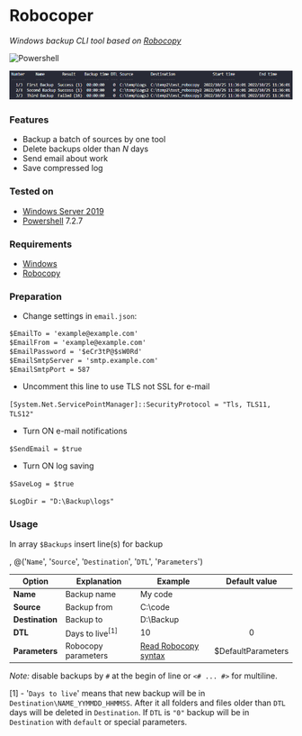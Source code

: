 # Robocoper
*Windows backup CLI tool based on [Robocopy](https://en.wikipedia.org/wiki/Robocopy)*

![Powershell](https://img.shields.io/badge/Powershell-blue.svg)

<p align="center">
<img src="img/robocoper10.png" alt="Robocoper" width="620" />
</p>

### Features

- Backup a batch of sources by one tool
- Delete backups older than *N* days
- Send email about work
- Save compressed log 

### Tested on

- [Windows Server 2019](https://en.wikipedia.org/wiki/Windows_Server_2019)
- [Powershell](https://docs.microsoft.com/ru-ru/powershell/scripting/install/installing-powershell) 7.2.7

### Requirements
- [Windows](https://en.wikipedia.org/wiki/Microsoft_Windows)
- [Robocopy](https://en.wikipedia.org/wiki/Robocopy)

### Preparation

- Change settings in `email.json`:
```
$EmailTo = 'example@example.com'
$EmailFrom = 'example@example.com'
$EmailPassword = '$eCr3tP@$sW0Rd'
$EmailSmtpServer = 'smtp.example.com'
$EmailSmtpPort = 587
```
- Uncomment this line to use TLS not SSL for e-mail

`[System.Net.ServicePointManager]::SecurityProtocol = "Tls, TLS11, TLS12"`

- Turn ON e-mail notifications

`$SendEmail = $true`

- Turn ON log saving

`$SaveLog = $true`

`$LogDir = "D:\Backup\logs"`

### Usage

In array `$Backups` insert line(s) for backup

, @('`Name`', '`Source`', '`Destination`', '`DTL`', '`Parameters`')

|Option|Explanation|Example|Default value|
|---|---|---|:---:|
|**Name**|Backup name|My code||
|**Source**|Backup from|C:\code||
|**Destination**|Backup to|D:\Backup||
|**DTL**|Days to live<sup>[1]</sup>|10|0|
|**Parameters**|Robocopy parameters|[Read Robocopy syntax](https://learn.microsoft.com/en-us/windows-server/administration/windows-commands/robocopy)|$DefaultParameters|

*Note:* disable backups by `#` at the begin of line or `<# ... #>` for multiline.

[1] - '`Days to live`' means that new backup will be in `Destination\NAME_YYMMDD_HHMMSS`. After it all folders and files older than `DTL` days will be deleted in `Destination`. If `DTL` is `"0"` backup will be in `Destination` with `default` or special parameters.

<!-- Important
To change codepage/encoding play with lines:
```
#chcp 866 | out-null
#chcp 65001 | out-null
...
$body = Get-Content -Path $LogTmpFile | Out-String 
```
-->






